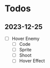 # Todos

## 2023-12-25

- [ ] Hover Enemy
	- [ ] Code
	- [ ] Sprite
	- [ ] Shoot
	- [ ] Hover Effect
